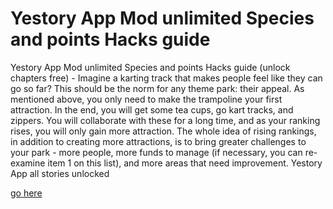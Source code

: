 # Yestory App Mod unlimited Species and points Hacks guide

Yestory App Mod unlimited Species and points Hacks guide (unlock chapters free) - Imagine a karting track that makes people feel like they can go so far? This should be the norm for any theme park: their appeal. As mentioned above, you only need to make the trampoline your first attraction. In the end, you will get some tea cups, go kart tracks, and zippers. You will collaborate with these for a long time, and as your ranking rises, you will only gain more attraction. The whole idea of rising rankings, in addition to creating more attractions, is to bring greater challenges to your park - more people, more funds to manage (if necessary, you can re-examine item 1 on this list), and more areas that need improvement. Yestory App all stories unlocked

[go here](https://fifamcheat.top/yestory)

